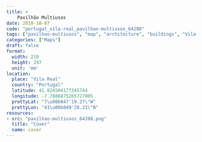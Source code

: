 ```yaml
---
title: > 
    Pavilhão Multiusos
date: 2018-10-07
code: "portugal_vila-real_pavilhao-multiusos_64288"
tags: ["pavilhao-multiusos", "map", "architecture", "buildings", "Vila Real", "Portugal"]
categories: ["Maps"]
draft: false
format:
  width: 210
  height: 297
  unit: 'mm'
location:
  place: "Vila Real"
  country: "Portugal"
  latitude: 41.824504177345744
  longitude: -7.7886875265727005
  prettyLat: "7\u00b047'19.27\"W"
  prettyLon: "41\u00b049'28.21\"N"
resources:
- src: "pavilhao-multiusos_64288.png"
  title: "Cover"
  name: cover
---
```

